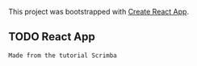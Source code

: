 This project was bootstrapped with [Create React App](https://github.com/facebook/create-react-app).

## TODO React App
    Made from the tutorial Scrimba

    